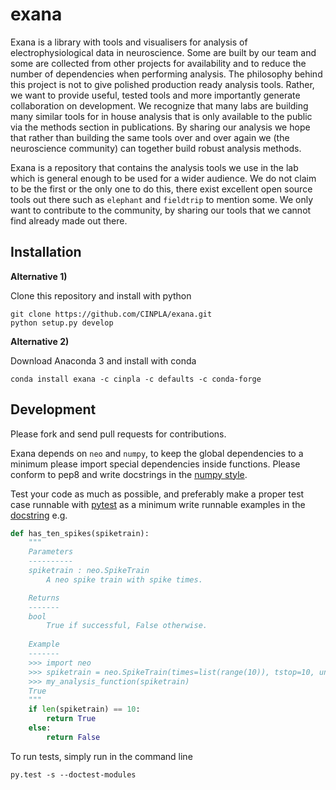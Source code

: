 # exana

Exana is a library with tools and visualisers for analysis of electrophysiological data in neuroscience. Some are built by our team and some are collected from other projects for availability and to reduce the number of dependencies when performing analysis. The philosophy behind this project is not to give polished production ready analysis tools. Rather, we want to provide useful, tested tools and more importantly generate collaboration on development. We recognize that many labs are building many similar tools for in house analysis that is only available to the public via the methods section in publications. By sharing our analysis we hope that rather than building the same tools over and over again we (the neuroscience community) can together build robust analysis methods. 
 
Exana is a repository that contains the analysis tools we use in the lab which is general enough to be used for a wider audience. We do not claim to be the first or the only one to do this, there exist excellent open source tools out there such as `elephant` and `fieldtrip` to mention some. We only want to contribute to the community, by sharing our tools that we cannot find already made out there.

## Installation

**Alternative 1)**

Clone this repository and install with python

```
git clone https://github.com/CINPLA/exana.git
python setup.py develop
```
**Alternative 2)**

Download Anaconda 3 and install with conda

```
conda install exana -c cinpla -c defaults -c conda-forge
```


## Development

Please fork and send pull requests for contributions.

Exana depends on `neo` and `numpy`, to keep the global dependencies to a minimum please import special dependencies inside functions. Please conform to pep8 and write docstrings in the [numpy style](http://sphinxcontrib-napoleon.readthedocs.io/en/latest/example_numpy.html).

Test your code as much as possible, and preferably make a proper test case runnable with [pytest](https://docs.pytest.org/en/latest/contents.html) as a minimum write runnable examples in the [docstring](https://docs.pytest.org/en/latest/doctest.html) e.g.

```python
def has_ten_spikes(spiketrain):
    """
    Parameters
    ----------
    spiketrain : neo.SpikeTrain
        A neo spike train with spike times.

    Returns
    -------
    bool
        True if successful, False otherwise.
  
    Example
    -------
    >>> import neo
    >>> spiketrain = neo.SpikeTrain(times=list(range(10)), tstop=10, units='s')
    >>> my_analysis_function(spiketrain)
    True
    """
    if len(spiketrain) == 10:
        return True
    else:
        return False
```

To run tests, simply run in the command line
```
py.test -s --doctest-modules
```
